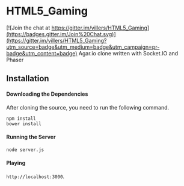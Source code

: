 # HTML5_Gaming

[![Join the chat at https://gitter.im/villers/HTML5_Gaming](https://badges.gitter.im/Join%20Chat.svg)](https://gitter.im/villers/HTML5_Gaming?utm_source=badge&utm_medium=badge&utm_campaign=pr-badge&utm_content=badge)
Agar.io clone written with Socket.IO and Phaser

## Installation
#### Downloading the Dependencies
After cloning the source, you need to run the following command.

```
npm install
bower install
```

#### Running the Server
```
node server.js
```

#### Playing
`http://localhost:3000`.

